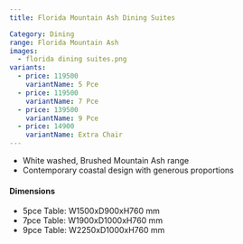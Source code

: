 ```yaml
---
title: Florida Mountain Ash Dining Suites

Category: Dining
range: Florida Mountain Ash
images:
  - florida dining suites.png
variants:
  - price: 119500
    variantName: 5 Pce
  - price: 119500
    variantName: 7 Pce
  - price: 139500
    variantName: 9 Pce
  - price: 14900
    variantName: Extra Chair
---
```

* White washed, Brushed Mountain Ash range
* Contemporary coastal design with generous proportions

#### Dimensions
* 5pce Table: W1500xD900xH760 mm
* 7pce Table: W1900xD1000xH760 mm
* 9pce Table: W2250xD1000xH760 mm
